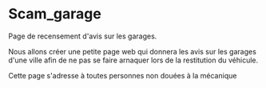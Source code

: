 # Scam_garage
Page de recensement d'avis sur les garages.

Nous allons créer une petite page web qui donnera les avis sur les garages d'une ville afin de ne pas se faire arnaquer lors de la restitution du véhicule.

Cette page s'adresse à toutes personnes non douées à la mécanique
